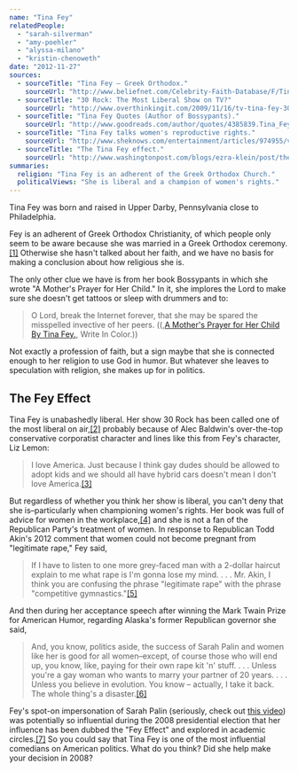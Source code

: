 ```yaml
---
name: "Tina Fey"
relatedPeople:
  - "sarah-silverman"
  - "amy-poehler"
  - "alyssa-milano"
  - "kristin-chenoweth"
date: "2012-11-27"
sources:
  - sourceTitle: "Tina Fey – Greek Orthodox."
    sourceUrl: "http://www.beliefnet.com/Celebrity-Faith-Database/F/Tina-Fey.aspx"
  - sourceTitle: "30 Rock: The Most Liberal Show on TV?"
    sourceUrl: "http://www.overthinkingit.com/2009/11/16/tv-tina-fey-30-rock-liberal/"
  - sourceTitle: "Tina Fey Quotes (Author of Bossypants)."
    sourceUrl: "http://www.goodreads.com/author/quotes/4385839.Tina_Fey"
  - sourceTitle: "Tina Fey talks women's reproductive rights."
    sourceUrl: "http://www.sheknows.com/entertainment/articles/974955/video-clip-tina-feys-speech-womens-reproductive-rights"
  - sourceTitle: "The Tina Fey effect."
    sourceUrl: "http://www.washingtonpost.com/blogs/ezra-klein/post/the-tina-fey-effect/2012/03/09/gIQAwmjO1R_blog.html"
summaries:
  religion: "Tina Fey is an adherent of the Greek Orthodox Church."
  politicalViews: "She is liberal and a champion of women's rights."
---
```


Tina Fey was born and raised in Upper Darby, Pennsylvania close to Philadelphia.

Fey is an adherent of Greek Orthodox Christianity, of which people only seem to be aware because she was married in a Greek Orthodox ceremony.<a class="source-citation" href="#http%3A%2F%2Fwww.beliefnet.com%2FCelebrity-Faith-Database%2FF%2FTina-Fey.aspx" title="Tina Fey – Greek Orthodox.">[1]</a> Otherwise she hasn't talked about her faith, and we have no basis for making a conclusion about how religious she is.

The only other clue we have is from her book Bossypants in which she wrote "A Mother's Prayer for Her Child." In it, she implores the Lord to make sure she doesn't get tattoos or sleep with drummers and to:

>O Lord, break the Internet forever, that she may be spared the misspelled invective of her peers. ((,[A Mother's Prayer for Her Child By Tina Fey.](http://melodygodfred.com/2011/04/15/a-mothers-prayer-for-its-child-by-tina-fey/), Write In Color.))

Not exactly a profession of faith, but a sign maybe that she is connected enough to her religion to use God in humor. But whatever she leaves to speculation with religion, she makes up for in politics.


## The Fey Effect

Tina Fey is unabashedly liberal. Her show 30 Rock has been called one of the most liberal on air,<a class="source-citation" href="#http%3A%2F%2Fwww.overthinkingit.com%2F2009%2F11%2F16%2Ftv-tina-fey-30-rock-liberal%2F" title="30 Rock: The Most Liberal Show on TV?">[2]</a> probably because of Alec Baldwin's over-the-top conservative corporatist character and lines like this from Fey's character, Liz Lemon:

>I love America. Just because I think gay dudes should be allowed to adopt kids and we should all have hybrid cars doesn't mean I don't love America.<a class="source-citation" href="#http%3A%2F%2Fwww.overthinkingit.com%2F2009%2F11%2F16%2Ftv-tina-fey-30-rock-liberal%2F" title="30 Rock: The Most Liberal Show on TV?">[3]</a>

But regardless of whether you think her show is liberal, you can't deny that she is–particularly when championing women's rights. Her book was full of advice for women in the workplace,<a class="source-citation" href="#http%3A%2F%2Fwww.goodreads.com%2Fauthor%2Fquotes%2F4385839.Tina_Fey" title="Tina Fey Quotes (Author of Bossypants).">[4]</a> and she is not a fan of the Republican Party's treatment of women. In response to Republican Todd Akin's 2012 comment that women could not become pregnant from "legitimate rape," Fey said,

>If I have to listen to one more grey-faced man with a 2-dollar haircut explain to me what rape is I'm gonna lose my mind. . . . Mr. Akin, I think you are confusing the phrase "legitimate rape" with the phrase "competitive gymnastics."<a class="source-citation" href="#http%3A%2F%2Fwww.sheknows.com%2Fentertainment%2Farticles%2F974955%2Fvideo-clip-tina-feys-speech-womens-reproductive-rights" title="Tina Fey talks women&apos;s reproductive rights.">[5]</a>

And then during her acceptance speech after winning the Mark Twain Prize for American Humor, regarding Alaska's former Republican governor she said,

>And, you know, politics aside, the success of Sarah Palin and women like her is good for all women–except, of course those who will end up, you know, like, paying for their own rape kit 'n' stuff. . . . Unless you're a gay woman who wants to marry your partner of 20 years. . . . Unless you believe in evolution. You know – actually, I take it back. The whole thing's a disaster.<a class="source-citation" href="#http%3A%2F%2Fwww.goodreads.com%2Fauthor%2Fquotes%2F4385839.Tina_Fey" title="Tina Fey Quotes (Author of Bossypants).">[6]</a>

Fey's spot-on impersonation of Sarah Palin (seriously, check out [this video](http://www.youtube.com/watch?v=IE-OCDexYrU)) was potentially so influential during the 2008 presidential election that her influence has been dubbed the "Fey Effect" and explored in academic circles.<a class="source-citation" href="#http%3A%2F%2Fwww.washingtonpost.com%2Fblogs%2Fezra-klein%2Fpost%2Fthe-tina-fey-effect%2F2012%2F03%2F09%2FgIQAwmjO1R_blog.html" title="The Tina Fey effect.">[7]</a> So you could say that Tina Fey is one of the most influential comedians on American politics. What do you think? Did she help make your decision in 2008?